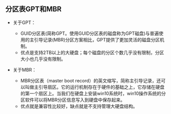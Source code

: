 ## 分区表GPT和MBR
- 关于GPT：
	- GUID分区表(简称GPT。使用GUID分区表的磁盘称为GPT磁盘)与普遍使用的主引导记录(MBR)分区方案相比，GPT提供了更加灵活的磁盘分区机制。
	- 优点是支持2TB以上的大硬盘；每个磁盘的分区个数几乎没有限制，分区大小也几乎没有限制。

- 关于MBR：
	- MBR分区表（master boot record）的英文缩写，简称主引导记录，还可以叫做主引导扇区。它的运行机制存在于硬件的基础之上，它存储在硬盘的第一个扇区上。当我们在硬盘上安装win10系统时，win10操作系统的分区软件可以将MBR分区信息写入到硬盘中保存起来。
	- 优点就是兼容性比较好，缺点就是不支持管理大硬盘结构。